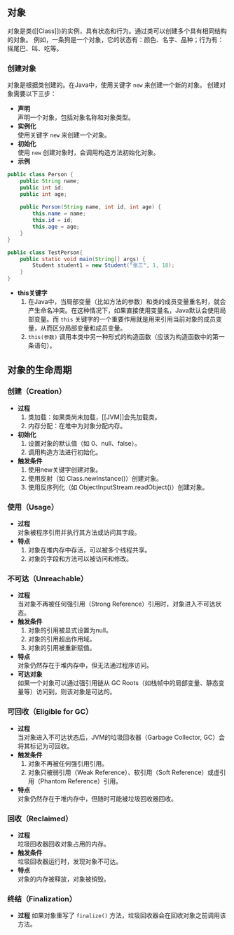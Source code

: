## 对象
对象是类([[Class]])的实例，具有状态和行为。通过类可以创建多个具有相同结构的对象。
例如，一条狗是一个对象，它的状态有：颜色、名字、品种；行为有：摇尾巴、叫、吃等。
### 创建对象
对象是根据类创建的。在Java中，使用关键字 `new` 来创建一个新的对象。
创建对象需要以下三步：
- **声明**  
	声明一个对象，包括对象名称和对象类型。
- **实例化**  
	使用关键字 `new` 来创建一个对象。
- **初始化**  
	使用 `new` 创建对象时，会调用构造方法初始化对象。
- **示例**
```java
public class Person {  
    public String name;  
    public int id;  
    public int age;  
    
    public Person(String name, int id, int age) {  
        this.name = name;  
        this.id = id;  
        this.age = age;   
    }   
}

public class TestPerson{
    public static void main(String[] args) {  
        Student student1 = new Student("张三", 1, 18);  
    }  
}
```
- **this关键字**  
	1. 在Java中，当局部变量（比如方法的参数）和类的成员变量重名时，就会产生命名冲突。在这种情况下，如果直接使用变量名，Java默认会使用局部变量。而 `this` 关键字的一个重要作用就是用来引用当前对象的成员变量，从而区分局部变量和成员变量。
	2. `this(参数)` 调用本类中另一种形式的构造函数（应该为构造函数中的第一条语句）。

## 对象的生命周期
### 创建（Creation）
- **过程**  
	1. 类加载：如果类尚未加载，[[JVM]]会先加载类。
	2. 内存分配：在堆中为对象分配内存。
- **初始化**  
	1. 设置对象的默认值（如 0、null、false）。
	2. 调用构造方法进行初始化。
- **触发条件**  
	1. 使用new关键字创建对象。
	2. 使用反射（如 Class.newInstance()）创建对象。
	3. 使用反序列化（如 ObjectInputStream.readObject()）创建对象。
### 使用（Usage）
- **过程**  
	对象被程序引用并执行其方法或访问其字段。
- **特点**  
	1. 对象在堆内存中存活，可以被多个线程共享。
	2. 对象的字段和方法可以被访问和修改。
### 不可达（Unreachable）
- **过程**  
	当对象不再被任何强引用（Strong Reference）引用时，对象进入不可达状态。
- **触发条件**  
	1. 对象的引用被显式设置为null。
	2. 对象的引用超出作用域。
	3. 对象的引用被重新赋值。
- **特点**  
	对象仍然存在于堆内存中，但无法通过程序访问。
- **可达对象**  
	如果一个对象可以通过强引用链从 GC Roots（如栈帧中的局部变量、静态变量等）访问到，则该对象是可达的。
### 可回收（Eligible for GC）
- **过程**  
	当对象进入不可达状态后，JVM的垃圾回收器（Garbage Collector, GC）会将其标记为可回收。
- **触发条件**  
	1. 对象不再被任何强引用引用。
	2. 对象只被弱引用（Weak Reference）、软引用（Soft Reference）或虚引用（Phantom Reference）引用。
- **特点**  
	对象仍然存在于堆内存中，但随时可能被垃圾回收器回收。
### 回收（Reclaimed）
- **过程**  
	垃圾回收器回收对象占用的内存。
- **触发条件**  
	垃圾回收器运行时，发现对象不可达。
- **特点**  
	对象的内存被释放，对象被销毁。
### 终结（Finalization）
- **过程**
	如果对象重写了 `finalize()` 方法，垃圾回收器会在回收对象之前调用该方法。